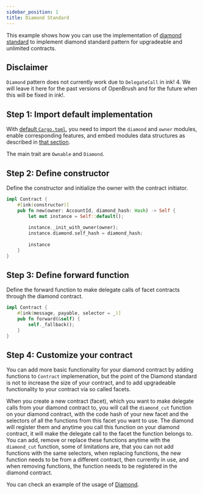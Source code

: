 ```yaml
---
sidebar_position: 1
title: Diamond Standard
---
```


This example shows how you can use the implementation of [diamond standard](https://github.com/727-Ventures/openbrush-contracts/tree/main/contracts/src/upgradeability/diamond) to implement diamond standard pattern for upgradeable and unlimited contracts.

## Disclaimer

`Diamond` pattern does not currently work due to `DelegateCall` in ink! 4. We will leave it here for the past versions of OpenBrush and for the future when this will be fixed in ink!.

## Step 1: Import default implementation

With [default `Cargo.toml`](/smart-contracts/overview#the-default-toml-of-your-project-with-openbrush),
you need to import the `diamond` and `owner` modules, enable corresponding features, and embed modules data structures
as described in [that section](/smart-contracts/overview#reuse-implementation-of-traits-from-openbrush).

The main trait are `Ownable` and `Diamond`.

## Step 2: Define constructor

Define the constructor and initialize the owner with the contract initiator.

```rust
impl Contract {
    #[ink(constructor)]
    pub fn new(owner: AccountId, diamond_hash: Hash) -> Self {
        let mut instance = Self::default();
        
        instance._init_with_owner(owner);
        instance.diamond.self_hash = diamond_hash;
        
        instance
    }
}
```

## Step 3: Define forward function

Define the forward function to make delegate calls of facet contracts through the diamond contract.

```rust
impl Contract {
    #[ink(message, payable, selector = _)]
    pub fn forward(&self) {
        self._fallback();
    }
}
```

## Step 4: Customize your contract

You can add more basic functionality for your diamond contract by adding functions to `Contract` implemenation, 
but the point of the Diamond standard is not to increase the size of your contract, 
and to add upgradeable functionality to your contract via so called facets.

When you create a new contract (facet), which you want to make delegate calls from your 
diamond contract to, you will call the `diamond_cut` function on your diamond contract, 
with the code hash of your new facet and the selectors of all the functions from this 
facet you want to use. The diamond will register them and anytime you call this function 
on your diamond contract, it will make the delegate call to the facet the function belongs to. 
You can add, remove or replace these functions anytime with the `diamond_cut` function, 
some of limitations are, that you can not add functions with the same selectors, 
when replacing functions, the new function needs to be from a different contract, 
then currently in use, and when removing functions, the function needs to be registered in the diamond contract.

You can check an example of the usage of [Diamond](https://github.com/727-Ventures/openbrush-contracts/tree/main/examples/diamond).
